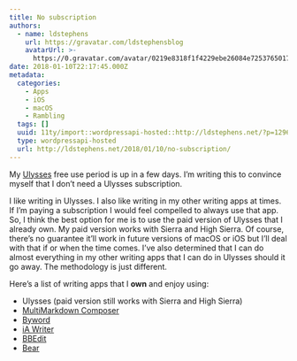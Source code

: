 ```yaml
---
title: No subscription
authors:
  - name: ldstephens
    url: https://gravatar.com/ldstephensblog
    avatarUrl: >-
      https://0.gravatar.com/avatar/0219e8318f1f4229ebe26084e7253765017f43ca0c631be37dc6d0b8ad6e40a4?s=96&d=identicon&r=G
date: 2018-01-10T22:17:45.000Z
metadata:
  categories:
    - Apps
    - iOS
    - macOS
    - Rambling
  tags: []
  uuid: 11ty/import::wordpressapi-hosted::http://ldstephens.net/?p=1296
  type: wordpressapi-hosted
  url: http://ldstephens.net/2018/01/10/no-subscription/
---
```

My [Ulysses](https://itunes.apple.com/us/app/ulysses/id1225570693?mt=12&uo=4&at=1000lude) free use period is up in a few days. I’m writing this to convince myself that I don’t need a Ulysses subscription.

I like writing in Ulysses. I also like writing in my other writing apps at times. If I’m paying a subscription I would feel compelled to always use that app. So, I think the best option for me is to use the paid version of Ulysses that I already own. My paid version works with Sierra and High Sierra. Of course, there’s no guarantee it’ll work in future versions of macOS or iOS but I’ll deal with that if or when the time comes. I’ve also determined that I can do almost everything in my other writing apps that I can do in Ulysses should it go away. The methodology is just different.

Here’s a list of writing apps that I **own** and enjoy using:

-   Ulysses (paid version still works with Sierra and High Sierra)
-   [MultiMarkdown Composer](https://itunes.apple.com/us/app/multimarkdown-composer-4/id1275176220?mt=12&uo=4&at=1000lude)
-   [Byword](https://itunes.apple.com/us/app/byword/id420212497?mt=12&uo=4&at=1000lude)
-   [iA Writer](https://itunes.apple.com/us/app/ia-writer/id775737590?mt=12&uo=4&at=1000lude)
-   [BBEdit](http://www.barebones.com/products/bbedit/index.html)
-   [Bear](https://geo.itunes.apple.com/us/app/bear-beautiful-writing-app/id1091189122?mt=12&at=1000lude)